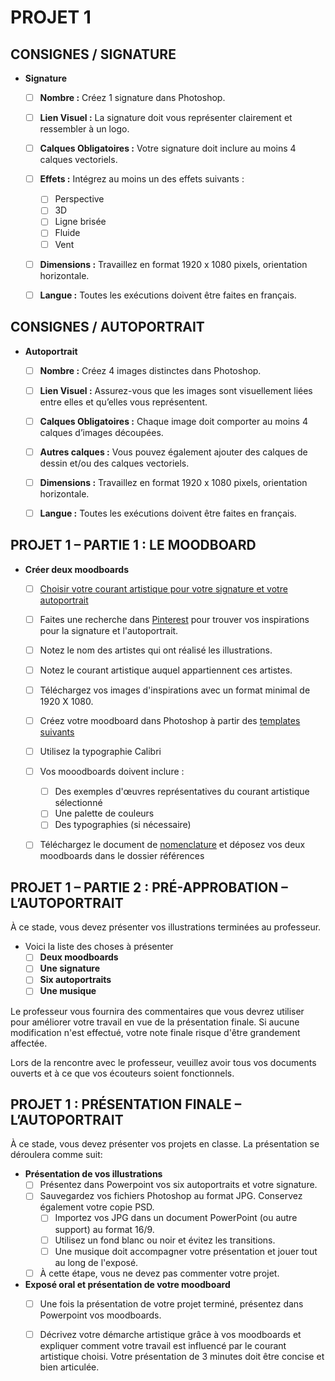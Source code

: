 # PROJET 1

## CONSIGNES / SIGNATURE

* **Signature**
  * [ ] **Nombre :** Créez 1 signature dans Photoshop.
  * [ ] **Lien Visuel :** La signature doit vous représenter clairement et ressembler à un logo.
  * [ ] **Calques Obligatoires :** Votre signature doit inclure au moins 4 calques vectoriels.
  * [ ] **Effets :** Intégrez au moins un des effets suivants :
    * [ ] Perspective
    * [ ] 3D
    * [ ] Ligne brisée
    * [ ] Fluide
    * [ ] Vent
  * [ ] **Dimensions :** Travaillez en format 1920 x 1080 pixels, orientation horizontale.
  * [ ] **Langue :** Toutes les exécutions doivent être faites en français.


## CONSIGNES / AUTOPORTRAIT

* **Autoportrait**
  * [ ] **Nombre :** Créez 4 images distinctes dans Photoshop.
  * [ ] **Lien Visuel :** Assurez-vous que les images sont visuellement liées entre elles et qu’elles vous représentent.
  * [ ] **Calques Obligatoires :** Chaque image doit comporter au moins 4 calques d’images découpées.
  * [ ] **Autres calques :** Vous pouvez également ajouter des calques de dessin et/ou des calques vectoriels.
  * [ ] **Dimensions :** Travaillez en format 1920 x 1080 pixels, orientation horizontale.
  * [ ] **Langue :** Toutes les exécutions doivent être faites en français.
  

## PROJET 1 – PARTIE 1 : LE MOODBOARD

* **Créer deux moodboards**
  * [ ] [Choisir votre courant artistique pour votre signature et votre autoportrait](https://cmontmorency365-my.sharepoint.com/:p:/g/personal/flpilote_cmontmorency_qc_ca/EbWlYrtLqN1Mlf0xWOwJArEB92yLuuZ_LoN2-32pD9rcwQ?e=d63kE3)
  * [ ] Faites une recherche dans [Pinterest](https://www.pinterest.com/) pour trouver vos inspirations pour la signature et l'autoportrait.
  * [ ] Notez le nom des artistes qui ont réalisé les illustrations.
  * [ ] Notez le courant artistique auquel appartiennent ces artistes.
  * [ ] Téléchargez vos images d'inspirations avec un format minimal de 1920 X 1080. 
  * [ ] Créez votre moodboard dans Photoshop à partir des [templates suivants](https://cmontmorency365-my.sharepoint.com/:f:/g/personal/flpilote_cmontmorency_qc_ca/EgMWAkBvYPJKspzsmGFOrqABp__7LcDgB9KLSWMrT_QmXw?e=c4R2Of)
  * [ ] Utilisez la typographie Calibri <br>
  * [ ] Vos mooodboards doivent inclure :
      * [ ] Des exemples d'œuvres représentatives du courant artistique sélectionné
      * [ ] Une palette de couleurs
      * [ ] Des typographies (si nécessaire)
  * [ ] Téléchargez le document de [nomenclature](https://cmontmorency365-my.sharepoint.com/:f:/g/personal/flpilote_cmontmorency_qc_ca/EtTOCPWMaspFh1mZfR3pQdkBnuwrvNMDu4M49-V-qh56jg?e=gPDhoR) et déposez vos deux moodboards dans le dossier références



## PROJET 1 – PARTIE 2 : PRÉ-APPROBATION – L’AUTOPORTRAIT

À ce stade, vous devez présenter vos illustrations terminées au professeur. 

* Voici la liste des choses à présenter
  * [ ] **Deux moodboards**
  * [ ] **Une signature**
  * [ ] **Six autoportraits**
  * [ ] **Une musique**

Le professeur vous fournira des commentaires que vous devrez utiliser pour améliorer votre travail en vue de la présentation finale. Si aucune modification n'est effectué, votre note finale risque d'être grandement affectée. 

Lors de la rencontre avec le professeur, veuillez avoir tous vos documents ouverts et à ce que vos écouteurs soient fonctionnels.


## PROJET 1 : PRÉSENTATION FINALE – L’AUTOPORTRAIT

À ce stade, vous devez présenter vos projets en classe. La présentation se déroulera comme suit:

* **Présentation de vos illustrations**
  * [ ] Présentez dans Powerpoint vos six autoportraits et votre signature.
  * [ ] Sauvegardez vos fichiers Photoshop au format JPG. Conservez également votre copie PSD.
    * [ ] Importez vos JPG dans un document PowerPoint (ou autre support) au format 16/9.
    * [ ] Utilisez un fond blanc ou noir et évitez les transitions.
    * [ ] Une musique doit accompagner votre présentation et jouer tout au long de l'exposé.
  * [ ] À cette étape, vous ne devez pas commenter votre projet.
          
* **Exposé oral et présentation de votre moodboard**
  * [ ] Une fois la présentation de votre projet terminé, présentez dans Powerpoint vos moodboards.
  * [ ] Décrivez votre démarche artistique grâce à vos moodboards et expliquer comment votre travail est influencé par le courant artistique choisi. Votre présentation de 3 minutes doit être concise et bien articulée.


